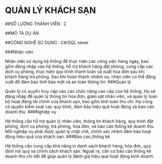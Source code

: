 # QUẢN LÝ KHÁCH SẠN #

##SỐ LƯỢNG THÀNH VIÊN : 2

##MÔ TẢ DỤ ÁN 

##CÔNG NGHỆ SỦ DỤNG : C#/SQL sever

###Nhân viên

Nhân viên sử dụng hệ thống để thực hiện các công việc hàng ngày, bao gồm đăng nhập vào hệ thống, hỗ trợ khách hàng đặt phòng, cung cấp các dịch vụ phòng, thực hiện quy trình thanh toán và xuất hóa đơn sau khi khách hàng trả phòng. Sau khi hoàn thành nhiệm vụ, nhân viên có thể đăng xuất để đảm bảo tính bảo mật và an toàn thông tin.
###Quản lý

Quản lý có quyền truy cập vào các chức năng cao cấp của hệ thống. Họ sẽ đăng nhập để quản lý thông tin hóa đơn, giám sát nhân viên, và quản lý toàn bộ hoạt động tài chính của khách sạn, bao gồm tính toán thu chi. Họ cũng có quyền kiểm soát các quy trình, đảm bảo hiệu quả hoạt động và báo cáo doanh thu.
###Nghiệp vụ

Hệ thống cần hỗ trợ quản lý nhân viên, thông tin khách hàng, quy trình đặt phòng, dịch vụ phòng, trả phòng, hóa đơn, và báo cáo thống kê doanh thu. Mỗi nghiệp vụ phải được quản lý chặt chẽ, chính xác nhằm đảm bảo hoạt động hiệu quả của khách sạn.
###Báo cáo_thống kê

Hệ thống cần cung cấp khả năng in danh sách khách hàng, hóa đơn, quy định nội quy và chính sách khách sạn. Ngoài ra, cần có báo cáo thống kê doanh thu chi tiết để giúp quản lý đánh giá hiệu quả hoạt động kinh doanh.





